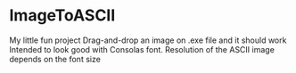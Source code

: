 # ImageToASCII
My little fun project
Drag-and-drop an image on .exe file and it should work
Intended to look good with Consolas font. Resolution of the ASCII image depends on the font size
